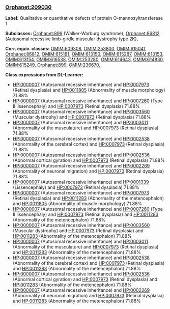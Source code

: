 
### [Orphanet:209030](http://www.orpha.net/ORDO/Orphanet_209030)
**Label:** Qualitative or quantitative defects of protein O-mannosyltransferase 1

**Subclasses:** [Orphanet:899](http://www.orpha.net/ORDO/Orphanet_899) (Walker-Warburg syndrome), [Orphanet:86812](http://www.orpha.net/ORDO/Orphanet_86812) (Autosomal recessive limb-girdle muscular dystrophy type 2K), 

**Corr. equiv. classes:** [OMIM:609308](http://purl.obolibrary.org/obo/OMIM_609308), [OMIM:253800](http://purl.obolibrary.org/obo/OMIM_253800), [OMIM:615041](http://purl.obolibrary.org/obo/OMIM_615041), [Orphanet:86812](http://www.orpha.net/ORDO/Orphanet_86812), [OMIM:615181](http://purl.obolibrary.org/obo/OMIM_615181), [OMIM:613150](http://purl.obolibrary.org/obo/OMIM_613150), [OMIM:615287](http://purl.obolibrary.org/obo/OMIM_615287), [OMIM:613153](http://purl.obolibrary.org/obo/OMIM_613153), [OMIM:613154](http://purl.obolibrary.org/obo/OMIM_613154), [OMIM:616538](http://purl.obolibrary.org/obo/OMIM_616538), [OMIM:253280](http://purl.obolibrary.org/obo/OMIM_253280), [OMIM:614643](http://purl.obolibrary.org/obo/OMIM_614643), [OMIM:614830](http://purl.obolibrary.org/obo/OMIM_614830), [OMIM:615249](http://purl.obolibrary.org/obo/OMIM_615249), [Orphanet:899](http://www.orpha.net/ORDO/Orphanet_899), [OMIM:236670](http://purl.obolibrary.org/obo/OMIM_236670), 

**Class expressions from DL-Learner:**

- [HP:0000007](http://purl.obolibrary.org/obo/HP_0000007) (Autosomal recessive inheritance) and [HP:0007973](http://purl.obolibrary.org/obo/HP_0007973) (Retinal dysplasia) and [HP:0011805](http://purl.obolibrary.org/obo/HP_0011805) (Abnormality of muscle morphology) 71.88%
- [HP:0000007](http://purl.obolibrary.org/obo/HP_0000007) (Autosomal recessive inheritance) and [HP:0007260](http://purl.obolibrary.org/obo/HP_0007260) (Type II lissencephaly) and [HP:0007973](http://purl.obolibrary.org/obo/HP_0007973) (Retinal dysplasia) 71.88%
- [HP:0000007](http://purl.obolibrary.org/obo/HP_0000007) (Autosomal recessive inheritance) and [HP:0003560](http://purl.obolibrary.org/obo/HP_0003560) (Muscular dystrophy) and [HP:0007973](http://purl.obolibrary.org/obo/HP_0007973) (Retinal dysplasia) 71.88%
- [HP:0000007](http://purl.obolibrary.org/obo/HP_0000007) (Autosomal recessive inheritance) and [HP:0003011](http://purl.obolibrary.org/obo/HP_0003011) (Abnormality of the musculature) and [HP:0007973](http://purl.obolibrary.org/obo/HP_0007973) (Retinal dysplasia) 71.88%
- [HP:0000007](http://purl.obolibrary.org/obo/HP_0000007) (Autosomal recessive inheritance) and [HP:0002538](http://purl.obolibrary.org/obo/HP_0002538) (Abnormality of the cerebral cortex) and [HP:0007973](http://purl.obolibrary.org/obo/HP_0007973) (Retinal dysplasia) 71.88%
- [HP:0000007](http://purl.obolibrary.org/obo/HP_0000007) (Autosomal recessive inheritance) and [HP:0002536](http://purl.obolibrary.org/obo/HP_0002536) (Abnormal cortical gyration) and [HP:0007973](http://purl.obolibrary.org/obo/HP_0007973) (Retinal dysplasia) 71.88%
- [HP:0000007](http://purl.obolibrary.org/obo/HP_0000007) (Autosomal recessive inheritance) and [HP:0002269](http://purl.obolibrary.org/obo/HP_0002269) (Abnormality of neuronal migration) and [HP:0007973](http://purl.obolibrary.org/obo/HP_0007973) (Retinal dysplasia) 71.88%
- [HP:0000007](http://purl.obolibrary.org/obo/HP_0000007) (Autosomal recessive inheritance) and [HP:0001339](http://purl.obolibrary.org/obo/HP_0001339) (Lissencephaly) and [HP:0007973](http://purl.obolibrary.org/obo/HP_0007973) (Retinal dysplasia) 71.88%
- [HP:0000007](http://purl.obolibrary.org/obo/HP_0000007) (Autosomal recessive inheritance) and [HP:0007973](http://purl.obolibrary.org/obo/HP_0007973) (Retinal dysplasia) and [HP:0011283](http://purl.obolibrary.org/obo/HP_0011283) (Abnormality of the metencephalon) and [HP:0011805](http://purl.obolibrary.org/obo/HP_0011805) (Abnormality of muscle morphology) 71.88%
- [HP:0000007](http://purl.obolibrary.org/obo/HP_0000007) (Autosomal recessive inheritance) and [HP:0007260](http://purl.obolibrary.org/obo/HP_0007260) (Type II lissencephaly) and [HP:0007973](http://purl.obolibrary.org/obo/HP_0007973) (Retinal dysplasia) and [HP:0011283](http://purl.obolibrary.org/obo/HP_0011283) (Abnormality of the metencephalon) 71.88%
- [HP:0000007](http://purl.obolibrary.org/obo/HP_0000007) (Autosomal recessive inheritance) and [HP:0003560](http://purl.obolibrary.org/obo/HP_0003560) (Muscular dystrophy) and [HP:0007973](http://purl.obolibrary.org/obo/HP_0007973) (Retinal dysplasia) and [HP:0011283](http://purl.obolibrary.org/obo/HP_0011283) (Abnormality of the metencephalon) 71.88%
- [HP:0000007](http://purl.obolibrary.org/obo/HP_0000007) (Autosomal recessive inheritance) and [HP:0003011](http://purl.obolibrary.org/obo/HP_0003011) (Abnormality of the musculature) and [HP:0007973](http://purl.obolibrary.org/obo/HP_0007973) (Retinal dysplasia) and [HP:0011283](http://purl.obolibrary.org/obo/HP_0011283) (Abnormality of the metencephalon) 71.88%
- [HP:0000007](http://purl.obolibrary.org/obo/HP_0000007) (Autosomal recessive inheritance) and [HP:0002538](http://purl.obolibrary.org/obo/HP_0002538) (Abnormality of the cerebral cortex) and [HP:0007973](http://purl.obolibrary.org/obo/HP_0007973) (Retinal dysplasia) and [HP:0011283](http://purl.obolibrary.org/obo/HP_0011283) (Abnormality of the metencephalon) 71.88%
- [HP:0000007](http://purl.obolibrary.org/obo/HP_0000007) (Autosomal recessive inheritance) and [HP:0002536](http://purl.obolibrary.org/obo/HP_0002536) (Abnormal cortical gyration) and [HP:0007973](http://purl.obolibrary.org/obo/HP_0007973) (Retinal dysplasia) and [HP:0011283](http://purl.obolibrary.org/obo/HP_0011283) (Abnormality of the metencephalon) 71.88%
- [HP:0000007](http://purl.obolibrary.org/obo/HP_0000007) (Autosomal recessive inheritance) and [HP:0002269](http://purl.obolibrary.org/obo/HP_0002269) (Abnormality of neuronal migration) and [HP:0007973](http://purl.obolibrary.org/obo/HP_0007973) (Retinal dysplasia) and [HP:0011283](http://purl.obolibrary.org/obo/HP_0011283) (Abnormality of the metencephalon) 71.88%


